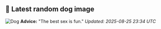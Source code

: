 ## 🐶 Latest random dog image
![Dog](https://images.dog.ceo/breeds/komondor/n02105505_1657.jpg)
**Advice:** "The best sex is fun."
*Updated: 2025-08-25 23:34 UTC*
